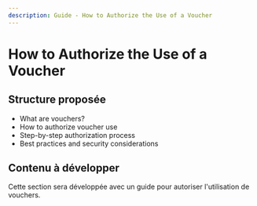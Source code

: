 ```yaml
---
description: Guide - How to Authorize the Use of a Voucher
---
```


# How to Authorize the Use of a Voucher

## Structure proposée

- What are vouchers?
- How to authorize voucher use
- Step-by-step authorization process
- Best practices and security considerations

## Contenu à développer

Cette section sera développée avec un guide pour autoriser l'utilisation de vouchers. 